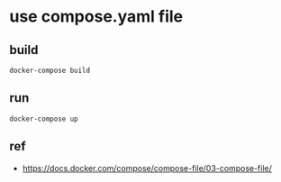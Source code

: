 # use compose.yaml file

## build

```shell
docker-compose build
```

## run

```shell
docker-compose up
```

## ref

- https://docs.docker.com/compose/compose-file/03-compose-file/
